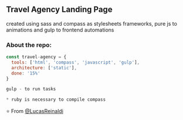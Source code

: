 <h2>Travel Agency Landing Page</h2>
<p>created using sass and compass as stylesheets frameworks, pure js to animations and gulp to frontend automations</p>

### About the repo:  

```javascript
const travel-agency = {
  tools: ['html', 'compass', 'javascript', 'gulp'],
  architecture: ['static'],
  done: '15%'
}

gulp - to run tasks

* ruby is necessary to compile compass

```

⭐️ From [@LucasReinaldi](https://github.com/lucasreinaldi)
